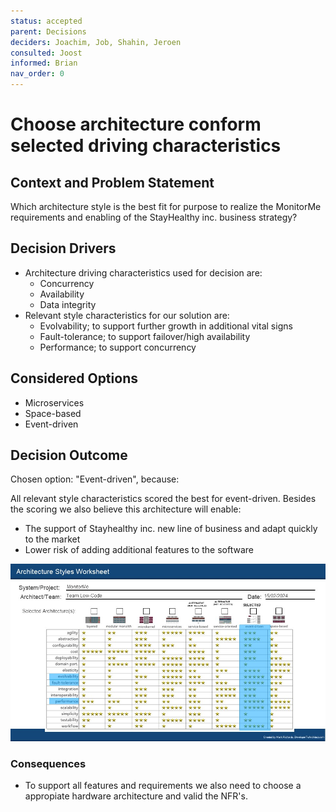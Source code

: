 ```yaml
---
status: accepted
parent: Decisions
deciders: Joachim, Job, Shahin, Jeroen
consulted: Joost
informed: Brian
nav_order: 0
---
```


# Choose architecture conform selected driving characteristics


## Context and Problem Statement

Which architecture style is the best fit for purpose to realize the MonitorMe requirements and enabling of the StayHealthy inc. business strategy?

<!-- This is an optional element. Feel free to remove. -->
## Decision Drivers

* Architecture driving characteristics used for decision are:
    * Concurrency
    * Availability
    * Data integrity
* Relevant style characteristics for our solution are:
    * Evolvability; to support further growth in additional vital signs
    * Fault-tolerance; to support failover/high availability
    * Performance; to support concurrency

## Considered Options

* Microservices
* Space-based
* Event-driven


## Decision Outcome

Chosen option: "Event-driven", because:

All relevant style characteristics scored the best for event-driven. Besides the scoring we also believe this architecture will enable: 

- The support of Stayhealthy inc. new line of business and adapt quickly to the market
- Lower risk of adding additional features to the software

![Architecture style decision](/Resources/Architecture%20styles%20worksheet.jpg)

<!-- This is an optional element. Feel free to remove. -->
### Consequences

* To support all features and requirements we also need to choose a appropiate hardware architecture and valid the NFR's.

